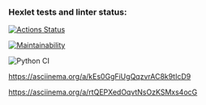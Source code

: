 ### Hexlet tests and linter status:
[![Actions Status](https://github.com/artemmrgz/python-project-lvl1/workflows/hexlet-check/badge.svg)](https://github.com/artemmrgz/python-project-lvl1/actions)

[![Maintainability](https://api.codeclimate.com/v1/badges/eacb0678b8794e858bbd/maintainability)](https://codeclimate.com/github/artemmrgz/python-project-lvl1/maintainability)

![Python CI](https://github.com/artemmrgz/python-project-lvl1/actions/workflows/pyci.yml/badge.svg)

https://asciinema.org/a/kEs0GgFiUgQqzvrAC8k9tIcD9

https://asciinema.org/a/rtQEPXedOqvtNsOzKSMxs4ocG
